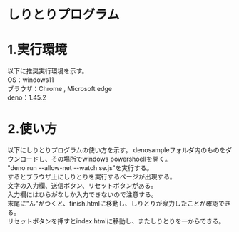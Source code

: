 # しりとりプログラム
# 1.実行環境　　
以下に推奨実行環境を示す。  
OS：windows11  
ブラウザ：Chrome , Microsoft edge  
deno：1.45.2  

# 2.使い方  
以下にしりとりプログラムの使い方を示す。
denosampleフォルダ内のものをダウンロードし、その場所でwindows powershoellを開く。  
"deno run --allow-net --watch se.js"を実行する。  
するとブラウザ上にしりとりを実行するページが出現する。  
文字の入力欄、送信ボタン、リセットボタンがある。  
入力欄にはひらがなしか入力できないので注意する。  
末尾に"ん"がつくと、finish.htmlに移動し、しりとりが衆力したことが確認できる。  
リセットボタンを押すとindex.htmlに移動し、またしりとりを一からできる。  

